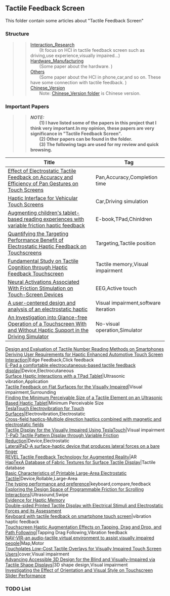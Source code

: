 ## Tactile Feedback Screen ##

This folder contain some articles about "Tactile Feedback Screen"
  
### Structure ###     
>>[Interaction_Research](https://github.com/ashjpo/HCI_paper/tree/master/Tactile_Feedback_Screen/Interaction_Research)  
>>&ensp;&ensp;&ensp;&ensp;(It focus on HCI in tactile feedback screen such as driving,use experience,visually impaired...)  
>>[Hardware_Manufacturing](https://github.com/ashjpo/HCI_paper/tree/master/Tactile_Feedback_Screen/Hardware_Manufacturing)   
>>&ensp;&ensp;&ensp;&ensp;(Some paper about the hardware. )  
>>[Others](https://github.com/ashjpo/HCI_paper/tree/master/Tactile_Feedback_Screen/Others)    
>>&ensp;&ensp;&ensp;&ensp;(Some paper about the HCI in phone,car,and so on. These have some connection with tactile feedback. )  
>>[Chinese_Version](https://github.com/ashjpo/HCI_paper/tree/master/Tactile_Feedback_Screen/Chinese_Version)  
>>&ensp;&ensp;&ensp;&ensp;Note: [Chinese_Version folder](#) is Chinese version.
  
  
  
### Important Papers ###   
>>***NOTE:***   
>>&ensp;&ensp;&ensp;&ensp;**(1) I have listed some of the papers in this project that I think very important.In my opinion, these papers are very significance in "Tactile Feedback Screen".**   
>>&ensp;&ensp;&ensp;&ensp;**(2) Other papers can be found in the folder.**  
>>&ensp;&ensp;&ensp;&ensp;**(3) The following tags are used for my review and quick browsing.**  

Title|Tag
-|-
[Effect of Electrostatic Tactile Feedback on Accuracy and Efficiency of Pan Gestures on Touch Screens](https://github.com/ashjpo/HCI_paper/tree/master/Tactile_Feedback_Screen/Interaction_Research/Effect%20of%20Electrostatic%20Tactile%20Feedback)|Pan,Accuracy,Completion time  
[Haptic Interface for Vehicular Touch Screens](https://github.com/ashjpo/HCI_paper/tree/master/Tactile_Feedback_Screen/Interaction_Research/Haptic%20Interface%20for%20Vehicular%20Touch%20Screens)|Car,Driving simulation  
[Augmenting children's tablet-based reading experiences with variable friction haptic feedback](https://github.com/ashjpo/HCI_paper/tree/master/Tactile_Feedback_Screen/Interaction_Research/Augmenting%20children's%20tablet-based%20reading%20experiences%20with%20variable%20friction%20haptic%20feedback)|E-book,TPad,Chinldren  
[Quantifying the Targeting Performance Benefit of Electrostatic Haptic Feedback on Touchscreens](https://github.com/ashjpo/HCI_paper/tree/master/Tactile_Feedback_Screen/Interaction_Research/Quantifying%20the%20Targeting%20Performance%20Benefit%20of%20Electrostatic%20Haptic%20Feedback%20on%20Touchscreens)|Targeting,Tactile position  
[Fundamental Study on Tactile Cognition through Haptic Feedback Touchscreen](https://github.com/ashjpo/HCI_paper/tree/master/Tactile_Feedback_Screen/Interaction_Research/Fundamental%20Study%20on%20Tactile%20Cognition%20through%20Haptic%20Feedback%20Touchscreen)|Tactile memory,Visual impairment  
[Neural Activations Associated With Friction Stimulation on Touch-Screen Devices](https://github.com/ashjpo/HCI_paper/tree/master/Tactile_Feedback_Screen/Interaction_Research/Neural%20Activations%20Associated%20With%20Friction%20Stimulation%20on%20Touch-Screen%20Devices)|EEG,Active touch  
[A user-centered design and analysis of an electrostatic haptic](https://github.com/ashjpo/HCI_paper/tree/master/Tactile_Feedback_Screen/Interaction_Research/A%20user-centered%20design%20and%20analysis%20of%20an%20electrostatic%20haptic)|Visual impairment,software Iteration  
[An Investigation into Glance-free Operation of a Touchscreen With and Without Haptic Support in the Driving Simulator](https://github.com/ashjpo/HCI_paper/tree/master/Tactile_Feedback_Screen/Interaction_Research/An%20Investigation%20into%20Glance-free)|No-visual operation,Simulator  
[Design and Evaluation of Tactile Number Reading Methods on Smartphones](https://github.com/ashjpo/HCI_paper/tree/master/Tactile_Feedback_Screen/Interaction_Research/Design%20and%20Evaluation%20of%20Tactile%20Number%20Reading%20Methods%20on%20Smartphones)  
[Deriving User Requirements for Haptic Enhanced Automotive Touch Screen Interaction](https://github.com/ashjpo/HCI_paper/tree/master/Tactile_Feedback_Screen/Interaction_Research/Deriving%20User%20Requirements%20for%20Haptic%20Enhanced%20Automotive%20Touch%20Screen%20Interaction)|Edge Feedback,Click feedback  
[E-Pad a comfortable electrocutaneous-based tactile feedback display](https://github.com/ashjpo/HCI_paper/tree/master/Tactile_Feedback_Screen/Interaction_Research/E-Pad%20a%20comfortable%20electrocutaneous-based%20tactile%20feedback%20display)|Device,Electrocutaneous  
[Surface Haptic Interactions with a TPad Tablet](https://github.com/ashjpo/HCI_paper/tree/master/Tactile_Feedback_Screen/Interaction_Research/Surface%20Haptic%20Interactions%20with%20a%20TPad%20Tablet)|Ultrasonic vibration,Application  
[Tactile Feedback on Flat Surfaces for the Visually Impaired](https://github.com/ashjpo/HCI_paper/tree/master/Tactile_Feedback_Screen/Interaction_Research/Tactile%20Feedback%20on%20Flat%20Surfaces%20for%20the%20Visually%20Impaired)|Visual impairment,Surrounding  
[Finding the Minimum Perceivable Size of a Tactile Element on an Ultrasonic Based Haptic Tablet](https://github.com/ashjpo/HCI_paper/tree/master/Tactile_Feedback_Screen/Interaction_Research/Finding%20the%20Minimum%20Perceivable%20Size%20of%20a%20Tactile%20Element%20on%20an%20Ultrasonic%20Based%20Haptic%20Tablet)|Minimum Perceivable Size  
[TeslaTouch Electrovibration for Touch Surfaces](https://github.com/ashjpo/HCI_paper/tree/master/Tactile_Feedback_Screen/Hardware_Manufacturing/TeslaTouch%20Electrovibration%20for%20Touch%20Surfaces)|Electrovibration,Electrostatic  
[Cross-field haptics-Multiple direction haptics combined with magnetic and electrostatic fields](https://github.com/ashjpo/HCI_paper/tree/master/Tactile_Feedback_Screen/Interaction_Research/Cross-field%20haptics-Multiple%20direction%20haptics%20combined%20with%20magnetic%20and%20electrostatic%20fields)  
[Tactile Display for the Visually Impaired Using TeslaTouch](https://github.com/ashjpo/HCI_paper/tree/master/Tactile_Feedback_Screen/Interaction_Research/Tactile%20Display%20for%20the%20Visually%20Impaired%20Using%20TeslaTouch)|Visual impairment  
[T-PaD Tactile Pattern Display through Variable Friction Reduction](https://github.com/ashjpo/HCI_paper/tree/master/Tactile_Feedback_Screen/Hardware_Manufacturing/T-PaD%20Tactile%20Pattern%20Display%20through%20Variable%20Friction%20Reduction)|Device,Electrostatic  
[LateralPaD-A surface-haptic device that produces lateral forces on a bare finger](https://github.com/ashjpo/HCI_paper/tree/master/Tactile_Feedback_Screen/Hardware_Manufacturing/LateralPaD-A%20surface-haptic%20device%20that%20produces%20lateral%20forces%20on%20a%20bare%20finger)  
[REVEL Tactile Feedback Technology for Augmented Reality](https://github.com/ashjpo/HCI_paper/tree/master/Tactile_Feedback_Screen/Hardware_Manufacturing/REVEL%20Tactile%20Feedback%20Technology%20for%20Augmented%20Reality)|AR  
[HapTexA Database of Fabric Textures for Surface Tactile Display](https://github.com/ashjpo/HCI_paper/tree/master/Tactile_Feedback_Screen/Hardware_Manufacturing/HapTexA%20Database%20of%20Fabric%20Textures%20for%20Surface%20Tactile%20Display)|Tactile database  
[Basic Characteristics of Printable Large-Area Electrostatic Tactile](https://github.com/ashjpo/HCI_paper/tree/master/Tactile_Feedback_Screen/Hardware_Manufacturing/Basic%20Characteristics%20of%20Printable%20Large-Area%20Electrostatic%20Tactile)|Device,Rollable,Large-Area  
[The typing performance and preference](https://github.com/ashjpo/HCI_paper/tree/master/Tactile_Feedback_Screen/Interaction_Research/The%20typing%20performance%20and%20preference)|keyboard,compare,feedback  
[Exploring the Design Space of Programmable Friction for Scrolling Interactions](https://github.com/ashjpo/HCI_paper/tree/master/Tactile_Feedback_Screen/Interaction_Research/Exploring%20the%20Design%20Space%20of%20Programmable%20Friction%20for%20Scrolling%20Interactions)|Ultrasound,Swipe  
[Evidence for Haptic Memory](https://github.com/ashjpo/HCI_paper/tree/master/Tactile_Feedback_Screen/Interaction_Research/Evidence%20for%20Haptic%20Memory)  
[Double-sided Printed Tactile Display with Electrical Stimuli and Electrostatic Forces and its Assessment](https://github.com/ashjpo/HCI_paper/tree/master/Tactile_Feedback_Screen/Interaction_Research/Double-sided%20Printed%20Tactile%20Display%20with%20Electrical%20Stimuli%20and%20Electrostatic%20Forces%20and%20its%20Assessment)  
[Keyboard with tactile feedback on smartphone touch screen](https://github.com/ashjpo/HCI_paper/tree/master/Tactile_Feedback_Screen/Interaction_Research/Keyboard%20with%20tactile%20feedback%20on%20smartphone%20touch%20screen)|vibration haptic feedback  
[Touchscreen Haptic Augmentation Effects on Tapping, Drag and Drop, and Path Following](https://github.com/ashjpo/HCI_paper/tree/master/Tactile_Feedback_Screen/Interaction_Research/Touchscreen%20Haptic%20Augmentation%20Effects%20on%20Tapping%2C%20Drag%20and%20Drop%2C%20and%20Path%20Following)|Tapping Drag Following,Vibration feedback  
[NAV-VIR-an audio-tactile virtual environment to assist visually impaired people](https://github.com/ashjpo/HCI_paper/tree/master/Tactile_Feedback_Screen/Interaction_Research/NAV-VIR-an%20audio-tactile%20virtual%20environment%20to%20assist%20visually%20impaired%20people)|Map,Motor  
[Touchplates Low-Cost Tactile Overlays for Visually Impaired Touch Screen Users](https://github.com/ashjpo/HCI_paper/tree/master/Tactile_Feedback_Screen/Hardware_Manufacturing/Touchplates%20Low-Cost%20Tactile%20Overlays%20for%20Visually%20Impaired%20Touch%20Screen%20Users)|cover,Visual impairment  
[Advancing Accessible 3D Design for the Blind and Visually-Impaired via Tactile Shape Displays](https://github.com/ashjpo/HCI_paper/tree/master/Tactile_Feedback_Screen/Others/Advancing%20Accessible%203D%20Design%20for%20the%20Blind%20and%20Visually-Impaired%20via%20Tactile%20Shape%20Displays)|3D shape design,Visual impairment  
[Investigating the Effect of Orientation and Visual Style on Touchscreen Slider Performance](https://github.com/ashjpo/HCI_paper/tree/master/Tactile_Feedback_Screen/Others/Investigating%20the%20Effect%20of%20Orientation%20and%20Visual%20Style%20on%20Touchscreen%20Slider%20Performance)  












### TODO List ###  




